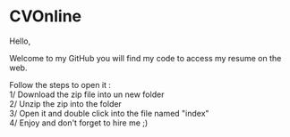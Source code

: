 # CVOnline

Hello, 

Welcome to my GitHub you will find my code to access my resume on the web.

Follow the steps to open it :<br>
  1/ Download the zip file into un new folder<br>
  2/ Unzip the zip into the folder<br>
  3/ Open it and double click into the file named "index"<br>
  4/ Enjoy and don't forget to hire me ;)<br>
  
 
